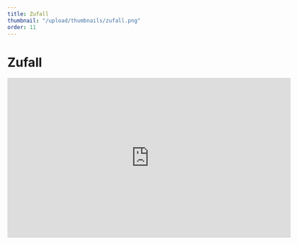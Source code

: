 ```yaml
---
title: Zufall
thumbnail: "/upload/thumbnails/zufall.png"
order: 11
---
```

# Zufall 

<iframe src="https://player.vimeo.com/video/432218141" width="640" height="360" frameborder="0" allow="autoplay; fullscreen" allowfullscreen style ="margin:0 auto ; display: block;"></iframe>

